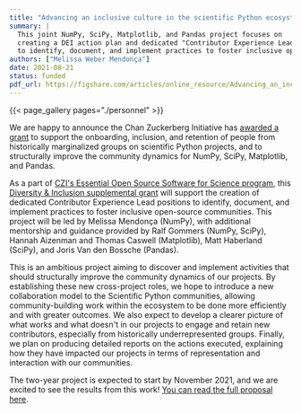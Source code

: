 ```yaml
---
title: "Advancing an inclusive culture in the scientific Python ecosystem"
summary: |
  This joint NumPy, SciPy, Matplotlib, and Pandas project focuses on
  creating a DEI action plan and dedicated "Contributor Experience Lead" positions
  to identify, document, and implement practices to foster inclusive open-source communities.
authors: ["Melissa Weber Mendonça"]
date: 2021-08-21
status: funded
pdf_url: https://figshare.com/articles/online_resource/Advancing_an_inclusive_culture_in_the_scientific_Python_ecosystem/16548063
---
```


{{< page_gallery pages="./personnel" >}}

We are happy to announce the Chan Zuckerberg Initiative has [awarded a grant](https://chanzuckerberg.com/newsroom/czi-awards-16-million-for-foundational-open-source-software-tools-essential-to-biomedicine/) to support the onboarding, inclusion, and retention of people from historically marginalized groups on scientific Python projects, and to structurally improve the community dynamics for NumPy, SciPy, Matplotlib, and Pandas.

As a part of [CZI's Essential Open Source Software for Science program](https://chanzuckerberg.com/eoss/), this [Diversity & Inclusion supplemental grant](https://cziscience.medium.com/advancing-diversity-and-inclusion-in-scientific-open-source-eaabe6a5488b) will support the creation of dedicated Contributor Experience Lead positions to identify, document, and implement practices to foster inclusive open-source communities.
This project will be led by Melissa Mendonça (NumPy), with additional mentorship and guidance provided by Ralf Gommers (NumPy, SciPy), Hannah Aizenman and Thomas Caswell (Matplotlib), Matt Haberland (SciPy), and Joris Van den Bossche (Pandas).

This is an ambitious project aiming to discover and implement activities that should structurally improve the community dynamics of our projects.
By establishing these new cross-project roles, we hope to introduce a new collaboration model to the Scientific Python communities, allowing community-building work within the ecosystem to be done more efficiently and with greater outcomes.
We also expect to develop a clearer picture of what works and what doesn't in our projects to engage and retain new contributors, especially from historically underrepresented groups.
Finally, we plan on producing detailed reports on the actions executed, explaining how they have impacted our projects in terms of representation and interaction with our communities.

The two-year project is expected to start by November 2021, and we are excited to see the results from this work! [You can read the full proposal here](https://figshare.com/articles/online_resource/Advancing_an_inclusive_culture_in_the_scientific_Python_ecosystem/16548063).
